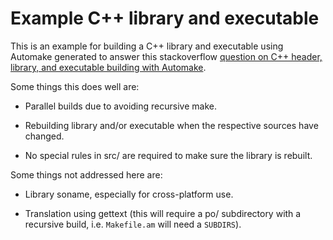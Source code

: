 Example C++ library and executable
==================================

This is an example for building a C++ library and executable using
Automake generated to answer this stackoverflow [question on C++ header, library, and executable building with Automake](https://stackoverflow.com/questions/60205338/how-a-c-program-cpp-work-with-header-h-and-libtool-la).

Some things this does well are:

  * Parallel builds due to avoiding recursive make.

  * Rebuilding library and/or executable when the respective sources
    have changed.

  * No special rules in src/ are required to make sure the library is
    rebuilt.

Some things not addressed here are:

  * Library soname, especially for cross-platform use.

  * Translation using gettext (this will require a po/ subdirectory
    with a recursive build, i.e. `Makefile.am` will need a `SUBDIRS`).
